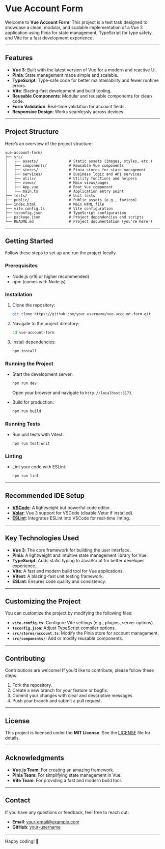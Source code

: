 # Vue Account Form

Welcome to **Vue Account Form**! This project is a test task designed to showcase a clean, modular, and scalable implementation of a Vue 3 application using Pinia for state management, TypeScript for type safety, and Vite for a fast development experience.

---

## Features

- **Vue 3**: Built with the latest version of Vue for a modern and reactive UI.
- **Pinia**: State management made simple and scalable.
- **TypeScript**: Type-safe code for better maintainability and fewer runtime errors.
- **Vite**: Blazing-fast development and build tooling.
- **Reusable Components**: Modular and reusable components for clean code.
- **Form Validation**: Real-time validation for account fields.
- **Responsive Design**: Works seamlessly across devices.

---

## Project Structure

Here’s an overview of the project structure:

```
vue-account-form/
├── src/
│   ├── assets/              # Static assets (images, styles, etc.)
│   ├── components/          # Reusable Vue components
│   ├── stores/              # Pinia stores for state management
│   ├── services/            # Business logic and API services
│   ├── utils/               # Utility functions and helpers
│   ├── views/               # Main views/pages
│   ├── App.vue              # Root Vue component
│   └── main.ts              # Application entry point
├── tests/                   # Unit tests
├── public/                  # Public assets (e.g., favicon)
├── index.html               # Main HTML file
├── vite.config.ts           # Vite configuration
├── tsconfig.json            # TypeScript configuration
├── package.json             # Project dependencies and scripts
└── README.md                # Project documentation (you're here!)
```

---

## Getting Started

Follow these steps to set up and run the project locally.

### Prerequisites

- Node.js (v16 or higher recommended)
- npm (comes with Node.js)

### Installation

1. Clone the repository:
   ```bash
   git clone https://github.com/your-username/vue-account-form.git
   ```
2. Navigate to the project directory:
   ```bash
   cd vue-account-form
   ```
3. Install dependencies:
   ```bash
   npm install
   ```

### Running the Project

- Start the development server:

  ```bash
  npm run dev
  ```

  Open your browser and navigate to `http://localhost:5173`.

- Build for production:
  ```bash
  npm run build
  ```

### Running Tests

- Run unit tests with Vitest:
  ```bash
  npm run test:unit
  ```

### Linting

- Lint your code with ESLint:
  ```bash
  npm run lint
  ```

---

## Recommended IDE Setup

- **[VSCode](https://code.visualstudio.com/)**: A lightweight but powerful code editor.
- **[Volar](https://marketplace.visualstudio.com/items?itemName=Vue.volar)**: Vue 3 support for VSCode (disable Vetur if installed).
- **[ESLint](https://marketplace.visualstudio.com/items?itemName=dbaeumer.vscode-eslint)**: Integrates ESLint into VSCode for real-time linting.

---

## Key Technologies Used

- **Vue 3**: The core framework for building the user interface.
- **Pinia**: A lightweight and intuitive state management library for Vue.
- **TypeScript**: Adds static typing to JavaScript for better developer experience.
- **Vite**: A fast and modern build tool for Vue applications.
- **Vitest**: A blazing-fast unit testing framework.
- **ESLint**: Ensures code quality and consistency.

---

## Customizing the Project

You can customize the project by modifying the following files:

- **`vite.config.ts`**: Configure Vite settings (e.g., plugins, server options).
- **`tsconfig.json`**: Adjust TypeScript compiler options.
- **`src/stores/account.ts`**: Modify the Pinia store for account management.
- **`src/components/`**: Add or modify reusable components.

---

## Contributing

Contributions are welcome! If you’d like to contribute, please follow these steps:

1. Fork the repository.
2. Create a new branch for your feature or bugfix.
3. Commit your changes with clear and descriptive messages.
4. Push your branch and submit a pull request.

---

## License

This project is licensed under the **MIT License**. See the [LICENSE](LICENSE) file for details.

---

## Acknowledgments

- **Vue.js Team**: For creating an amazing framework.
- **Pinia Team**: For simplifying state management in Vue.
- **Vite Team**: For providing a fast and modern build tool.

---

## Contact

If you have any questions or feedback, feel free to reach out:

- **Email**: your-email@example.com
- **GitHub**: [your-username](https://github.com/your-username)

---

Happy coding! 🚀
